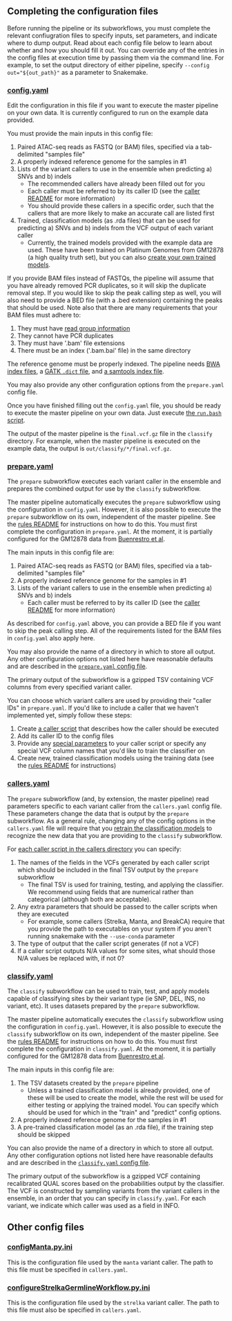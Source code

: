 ## Completing the configuration files
Before running the pipeline or its subworkflows, you must complete the relevant confiugration files to specify inputs, set parameters, and indicate where to dump output. Read about each config file below to learn about whether and how you should fill it out.
You can override any of the entries in the config files at execution time by passing them via the command line. For example, to set the output directory of either pipeline, specify `--config out="${out_path}"` as a parameter to Snakemake.

### [config.yaml](config.yaml)
Edit the configuration in this file if you want to execute the master pipeline on your own data. It is currently configured to run on the example data provided.

You must provide the main inputs in this config file:

1. Paired ATAC-seq reads as FASTQ (or BAM) files, specified via a tab-delimited "samples file"
2. A properly indexed reference genome for the samples in #1
3. Lists of the variant callers to use in the ensemble when predicting a) SNVs and b) indels
    - The recommended callers have already been filled out for you
    - Each caller must be referred to by its caller ID (see the [caller README](/callers/README.md) for more information)
    - You should provide these callers in a specific order, such that the callers that are more likely to make an accurate call are listed first
4. Trained, classification models (as .rda files) that can be used for predicting a) SNVs and b) indels from the VCF output of each variant caller
    - Currently, the trained models provided with the example data are used. These have been trained on Platinum Genomes from GM12878 (a high quality truth set), but you can also [create your own trained models](/rules#creating-your-own-trained-model).

If you provide BAM files instead of FASTQs, the pipeline will assume that you have already removed PCR duplicates, so it will skip the duplicate removal step. If you would like to skip the peak calling step as well, you will also need to provide a BED file (with a .bed extension) containing the peaks that should be used. Note also that there are many requirements that your BAM files must adhere to:

1. They must have [read group information](https://gatk.broadinstitute.org/hc/articles/360035890671)
2. They cannot have PCR duplicates
3. They must have '.bam' file extensions
4. There must be an index ('.bam.bai' file) in the same directory

The reference genome must be properly indexed. The pipeline needs [BWA index files](https://hcc.unl.edu/docs/applications/app_specific/bioinformatics_tools/alignment_tools/bwa/running_bwa_commands/#bwa-index), a [GATK `.dict` file](https://gatk.broadinstitute.org/hc/en-us/articles/360037068312-CreateSequenceDictionary-Picard-), and [a samtools index file](http://www.htslib.org/doc/samtools-faidx.html).

You may also provide any other configuration options from the `prepare.yaml` config file.

Once you have finished filling out the `config.yaml` file, you should be ready to execute the master pipeline on your own data. Just execute [the `run.bash` script](/run.bash).

The output of the master pipeline is the `final.vcf.gz` file in the `classify` directory. For example, when the master pipeline is executed on the example data, the output is `out/classify/*/final.vcf.gz`.

### [prepare.yaml](prepare.yaml)
The `prepare` subworkflow executes each variant caller in the ensemble and prepares the combined output for use by the `classify` subworkflow.

The master pipeline automatically executes the `prepare` subworkflow using the configuration in `config.yaml`. However, it is also possible to execute the `prepare` subworkflow on its own, independent of the master pipeline. See the [rules README](/rules/README.md) for instructions on how to do this. You must first complete the configuration in `prepare.yaml`. At the moment, it is partially configured for the GM12878 data from [Buenrestro et al](https://www.ncbi.nlm.nih.gov/geo/query/acc.cgi?acc=GSE47753).

The main inputs in this config file are:

1. Paired ATAC-seq reads as FASTQ (or BAM) files, specified via a tab-delimited "samples file"
2. A properly indexed reference genome for the samples in #1
3. Lists of the variant callers to use in the ensemble when predicting a) SNVs and b) indels
    - Each caller must be referred to by its caller ID (see the [caller README](/callers/README.md) for more information)

As described for `config.yaml` above, you can provide a BED file if you want to skip the peak calling step. All of the requirements listed for the BAM files in `config.yaml` also apply here.

You may also provide the name of a directory in which to store all output. Any other configuration options not listed here have reasonable defaults and are described in the [`prepare.yaml` config file](prepare.yaml).

The primary output of the subworkflow is a gzipped TSV containing VCF columns from every specified variant caller.

You can choose which variant callers are used by providing their "caller IDs" in `prepare.yaml`. If you'd like to include a caller that we haven't implemented yet, simply follow these steps:

1. Create [a caller script](/callers#creating-a-caller-script) that describes how the caller should be executed
2. Add its caller ID to the config files
3. Provide any [special parameters](callers.yaml) to your caller script or specify any special VCF column names that you'd like to train the classifier on
4. Create new, trained classification models using the training data (see the [rules README](/rules#creating-your-own-trained-model) for instructions)

### [callers.yaml](callers.yaml)
The `prepare` subworkflow (and, by extension, the master pipeline) read parameters specific to each variant caller from the `callers.yaml` config file. These parameters change the data that is output by the `prepare` subworkflow. As a general rule, changing any of the config options in the `callers.yaml` file will require that you [retrain the classification models](/rules#training-and-testing-varca) to recognize the new data that you are providing to the `classify` subworkflow.

For [each caller script in the callers directory](/callers) you can specify:

1. The names of the fields in the VCFs generated by each caller script which should be included in the final TSV output by the `prepare` subworkflow
    - The final TSV is used for training, testing, and applying the classifier. We recommend using fields that are numerical rather than categorical (although both are acceptable).
2. Any extra parameters that should be passed to the caller scripts when they are executed
    - For example, some callers (Strelka, Manta, and BreakCA) require that you provide the path to executables on your system if you aren't running snakemake with the `--use-conda` parameter
3. The type of output that the caller script generates (if not a VCF)
4. If a caller script outputs N/A values for some sites, what should those N/A values be replaced with, if not 0?

### [classify.yaml](classify.yaml)
The `classify` subworkflow can be used to train, test, and apply models capable of classifying sites by their variant type (ie SNP, DEL, INS, no variant, etc). It uses datasets prepared by the `prepare` subworkflow.

The master pipeline automatically executes the `classify` subworkflow using the configuration in `config.yaml`. However, it is also possible to execute the `classify` subworkflow on its own, independent of the master pipeline. See the [rules README](/rules/README.md) for instructions on how to do this. You must first complete the configuration in `classify.yaml`. At the moment, it is partially configured for the GM12878 data from [Buenrestro et al](https://www.ncbi.nlm.nih.gov/geo/query/acc.cgi?acc=GSE47753).

The main inputs in this config file are:

1. The TSV datasets created by the `prepare` pipeline
    - Unless a trained classification model is already provided, one of these will be used to create the model, while the rest will be used for either testing or applying the trained model. You can specify which should be used for which in the "train" and "predict" config options.
2. A properly indexed reference genome for the samples in #1
3. A pre-trained classification model (as an .rda file), if the training step should be skipped

You can also provide the name of a directory in which to store all output. Any other configuration options not listed here have reasonable defaults and are described in the [`classify.yaml` config file](classify.yaml).

The primary output of the subworkflow is a gzipped VCF containing recalibrated QUAL scores based on the probabilities output by the classifier. The VCF is constructed by sampling variants from the variant callers in the ensemble, in an order that you can specify in `classify.yaml`. For each variant, we indicate which caller was used as a field in INFO.

## Other config files

### [configManta.py.ini](configManta.py.ini)
This is the configuration file used by the `manta` variant caller. The path to this file must be specified in `callers.yaml`.

### [configureStrelkaGermlineWorkflow.py.ini](configureStrelkaGermlineWorkflow.py.ini)
This is the configuration file used by the `strelka` variant caller. The path to this file must also be specified in `callers.yaml`.
